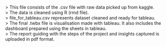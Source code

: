 \> This file consists of the .csv file with raw data picked up from kaggle. <br />
\> The data is cleaned using R (rmd file).<br />
\> file_for_tableau.csv represents dataset cleaned and ready for tableau.<br />
\> The final .twbx file is visualisation made with tableau. It also includes the dashboard prepared using the sheets in tableau.<br />
\> The report guiding with the steps of the project and insights captured is uploaded in pdf format.<br />
